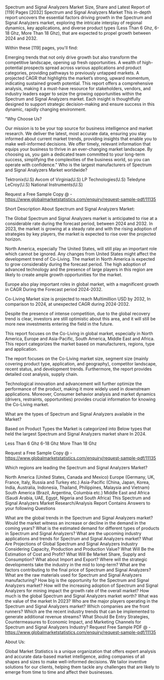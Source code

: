Spectrum and Signal Analyzers Market Size, Share and Latest Report of [119] Pages [2032]
Spectrum and Signal Analyzers Market This in-depth report uncovers the essential factors driving growth in the Spectrum and Signal Analyzers market, exploring the intricate interplay of regional dynamics, key applications, and diverse product types (Less Than 6 Ghz, 6-18 Ghz, More Than 18 Ghz), that are expected to propel growth between 2024 and 2032.

Within these [119] pages, you'll find:

Emerging trends that not only drive growth but also transform the competitive landscape, opening up fresh opportunities.
A wealth of high-potential prospects spread across various applications and product categories, providing pathways to previously untapped markets.
A projected CAGR that highlights the market’s strong, upward momentum, indicating sustained growth potential.
This report offers a comprehensive analysis, making it a must-have resource for stakeholders, vendors, and industry leaders eager to seize the growing opportunities within the Spectrum and Signal Analyzers market. Each insight is thoughtfully designed to support strategic decision-making and ensure success in this dynamic, rapidly changing environment.

“Why Choose Us?

Our mission is to be your top source for business intelligence and market research.
We deliver the latest, most accurate data, ensuring you stay informed about current market trends, providing insights that enable you to make well-informed decisions.
We offer timely, relevant information that equips your business to thrive in an ever-changing market landscape.
By choosing us, you gain a dedicated team committed to your long-term success, simplifying the complexities of the business world, so you can operate with confidence.”
Who is the largest manufacturers of Spectrum and Signal Analyzers Market worldwide?

 

Tektronix(U.S)
Avcom of Virginia(U.S)
LP Technologies(U.S)
Teledyne LeCroy(U.S)
National Instruments(U.S)
 

Request a Free Sample Copy @ - https://www.globalmarketstatistics.com/enquiry/request-sample-pdf/11135

 

Short Description About Spectrum and Signal Analyzers Market:

The Global Spectrum and Signal Analyzers market is anticipated to rise at a considerable rate during the forecast period, between 2024 and 2032. In 2023, the market is growing at a steady rate and with the rising adoption of strategies by key players, the market is expected to rise over the projected horizon.

North America, especially The United States, will still play an important role which cannot be ignored. Any changes from United States might affect the development trend of Co-Living. The market in North America is expected to grow considerably during the forecast period. The high adoption of advanced technology and the presence of large players in this region are likely to create ample growth opportunities for the market.

Europe also play important roles in global market, with a magnificent growth in CAGR During the Forecast period 2024-2032.

Co-Living Market size is projected to reach Multimillion USD by 2032, In comparison to 2024, at unexpected CAGR during 2024-2032.

Despite the presence of intense competition, due to the global recovery trend is clear, investors are still optimistic about this area, and it will still be more new investments entering the field in the future.

This report focuses on the Co-Living in global market, especially in North America, Europe and Asia-Pacific, South America, Middle East and Africa. This report categorizes the market based on manufacturers, regions, type and application.

The report focuses on the Co-Living market size, segment size (mainly covering product type, application, and geography), competitor landscape, recent status, and development trends. Furthermore, the report provides detailed cost analysis, supply chain.

Technological innovation and advancement will further optimize the performance of the product, making it more widely used in downstream applications. Moreover, Consumer behavior analysis and market dynamics (drivers, restraints, opportunities) provides crucial information for knowing the Co-Living market.

What are the types of Spectrum and Signal Analyzers available in the Market?

Based on Product Types the Market is categorized into Below types that held the largest Spectrum and Signal Analyzers market share In 2024.

 

Less Than 6 Ghz
6-18 Ghz
More Than 18 Ghz
 

Request a Free Sample Copy @ - https://www.globalmarketstatistics.com/enquiry/request-sample-pdf/11135

Which regions are leading the Spectrum and Signal Analyzers Market?

North America (United States, Canada and Mexico)
Europe (Germany, UK, France, Italy, Russia and Turkey etc.)
Asia-Pacific (China, Japan, Korea, India, Australia, Indonesia, Thailand, Philippines, Malaysia and Vietnam)
South America (Brazil, Argentina, Columbia etc.)
Middle East and Africa (Saudi Arabia, UAE, Egypt, Nigeria and South Africa)
This Spectrum and Signal Analyzers Market Research/Analysis Report Contains Answers to your following Questions

What are the global trends in the Spectrum and Signal Analyzers market? Would the market witness an increase or decline in the demand in the coming years?
What is the estimated demand for different types of products in Spectrum and Signal Analyzers? What are the upcoming industry applications and trends for Spectrum and Signal Analyzers market?
What Are Projections of Global Spectrum and Signal Analyzers Industry Considering Capacity, Production and Production Value? What Will Be the Estimation of Cost and Profit? What Will Be Market Share, Supply and Consumption? What about Import and Export?
Where will the strategic developments take the industry in the mid to long-term?
What are the factors contributing to the final price of Spectrum and Signal Analyzers? What are the raw materials used for Spectrum and Signal Analyzers manufacturing?
How big is the opportunity for the Spectrum and Signal Analyzers market? How will the increasing adoption of Spectrum and Signal Analyzers for mining impact the growth rate of the overall market?
How much is the global Spectrum and Signal Analyzers market worth? What was the value of the market In 2023?
Who are the major players operating in the Spectrum and Signal Analyzers market? Which companies are the front runners?
Which are the recent industry trends that can be implemented to generate additional revenue streams?
What Should Be Entry Strategies, Countermeasures to Economic Impact, and Marketing Channels for Spectrum and Signal Analyzers Industry?
Request Free Sample PDF @ - https://www.globalmarketstatistics.com/enquiry/request-sample-pdf/11135

About Us:

Global Market Statistics is a unique organization that offers expert analysis and accurate data-based market intelligence, aiding companies of all shapes and sizes to make well-informed decisions. We tailor inventive solutions for our clients, helping them tackle any challenges that are likely to emerge from time to time and affect their businesses.